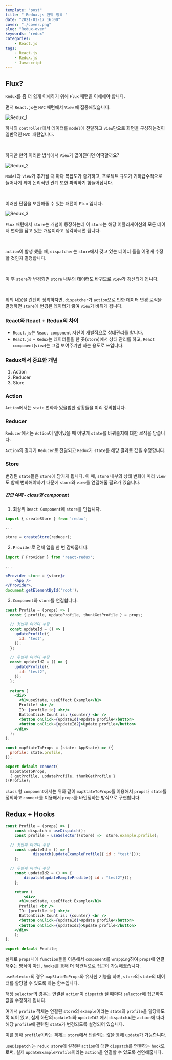 ```yaml
---
template: "post"
title: " Redux.js 완벽 정복 "
date: "2021-01-17 16:00"
cover: "./cover.png"
slug: "Redux-over"
keywords: "redux"
categories: 
    - React.js
tags:
    - React.js
    - Redux.js
    - Javascript
---
```


## Flux?

`Redux`를 좀 더 쉽게 이해하기 위해 `Flux` 패턴을 이해해야 합니다.

먼저 `React.js`는 `MVC` 패턴에서 `View` 에 집중해있습니다.

![Redux_1](Redux_1.png)


하나의 `controller`에서 데이터를 `model`에 전달하고 `view`단으로 화면을 구성하는것이 일반적인 `MVC `패턴입니다.

<br>

하지만 만약 이러한 방식에서 `View`가 많아진다면 어떡할까요?


![Redux_2](Redux_2.png)

`Model`과 `View`가 추가될 때 마다 복잡도가 증가하고, 프로젝트 규모가 기하급수적으로 늘어나게 되며 논리적인 관계 또한 파악하기 힘들어집니다.

<br>

이러한 단점을 보완해줄 수 있는 패턴이 `Flux` 입니다.

![Redux_3](Redux_3.png)

`Flux` 패턴에서 `store`는 개념이 등장하는데 이 `store`는 해당 어플리케이션의 모든 데이터 변화를 담고 있는 개념이라고 생각하시면 됩니다.

<br>

`action`이 발생 했을 때, `dispatcher`는 `store`에서 갖고 있는 데이터 들을 어떻게 수정할 것인지 결정합니다.

<br>

이 후 `store`가 변경되면 `store` 내부의 데이터도 바뀌므로 `view`가 갱신되게 됩니다.


<br>

위의 내용을 간단히 정리하자면, `dispatcher`가 `action`으로 인한 데이터 변경 로직을 결정하면 `store`에 변경된 데이터가 쌓여 `view`가 바뀌게 됩니다.

### React와 React + Redux의 차이

- `React.js`는 `React component` 자신이 개별적으로 상태관리를 합니다.
- `React.js` + `Redux`는 데이터들을 한 곳(`store`)에서 상태 관리를 하고, `React component`(`view`)는 그걸 보여주기만 하는 용도로 쓰입니다.

### Redux에서 중요한 개념

1. Action
2. Reducer
3. Store

### Action

`Action`에서는 `state` 변화과 있을법한 상황들을 미리 정의합니다.

### Reducer

`Reducer`에서는 `Action`이 일어났을 때 어떻게 `state`를 바꿔줄지에 대한 로직을 담습니다.

`Action`의 결과가 `Reducer`로 전달되고 `Redux`가 `state`를 해당 결과로 값을 수정합니다.

### Store

변경된 `state`들은 `store`에 담기게 됩니다. 이 때, `store` 내부의 상태 변화에 따라 `view`도 함께 변화해야하기 때문에 `store`와 `view`를 연결해줄 필요가 있습니다.

##### 간단 예제 - class형 component

1. 최상위 `React Component`에 `store`를 만듭니다.

```jsx
import { createStore } from 'redux';

...

store = createStore(reducer);
```

2. `Provider`로 전체 앱을 한 번 감싸줍니다.

```jsx
import { Provider } from 'react-redux';

...

<Provider store = {store}>
	<App />
</Provider>,
document.getElementById('root');
```

3. `Component`와 `store`를 연결합니다. 

```jsx
const Profile = (props) => {
  const { profile, updateProfile, thunkGetProfile } = props;

  // 첫번째 아이디 수정 
  const updateId = () => {
    updateProfile({
      id: 'test',
    });
  };

  // 두번째 아이디 수정
  const updateId2 = () => {
    updateProfile({
      id: 'test2',
    });
  };
  
  return (
    <div>
      <h1>useState, useEffect Example</h1>
      Profile! <br />
      ID: {profile.id} <br/>
      ButtonClick Count is: {counter} <br />
      <button onClick={updateId}>Update profile</button>
      <button onClick={updateId2}>Update profile</button>
    </div>
  );
};

const mapStateToProps = (state: AppState) => ({
  profile: state.profile,
});

export default connect(
  mapStateToProps,
  { getProfile, updateProfile, thunkGetProfile }
)(Profile);
```

`class` 형 `component`에서는 위와 같이 `mapStateToProps`를 이용해서 `props`내 `state`를 정의하고 `connect`를 이용해서 `props`를 바인딩하는 방식으로 구현합니다.

## Redux + Hooks

```jsx
const Profile = (props) => {
	const dispatch = useDispatch();
	const profile = useSelector((store) =>  store.example.profile);

  // 첫번째 아이디 수정 
	const updateId = () => {
			dispatch(updateExampleProfile({ id : "test"}));
	};

  // 두번째 아이디 수정
	const updateId2 = () => {
		dispatch(updateEampleProdile({ id : "test2"}));
	};

	return (
		<div>
      <h1>useState, useEffect Example</h1>
      Profile! <br />
      ID: {profile.id} <br/>
      ButtonClick Count is: {counter} <br />
      <button onClick={updateId}>Update profile</button>
      <button onClick={updateId2}>Update profile</button>
    </div>
	);
};

export default Profile;
```

실제로 `props`내에 `function`들을 이용해서 `component`를 `wrapping`하여 `props`에 연결해주는 방식이 아닌, `hooks`를 통해 더 직관적으로 접근이 가능해졌습니다.

`useSelector`의 경우 `mapStateToProps`와 유사한 기능을 하며, `store`의 `state`의 데이터를 할당할 수 있도록 하는 함수입니다. 

해당 `selector`의 경우는 연결된 `action`이 `dispatch` 될 때마다 `selector`에 접근하여 값을 수정하게 됩니다.

여기서 `profile` 객체는 연결된 `store`의 `example`이라는 `state`의 `profile`을 할당하도록 되어 있고, 실제 하단의 `updateId`와 `updateId2` 에서 `dispatch`되는 `action`에 따라 해당 `profile`에 관련된 `state`가 변경되도록 설정되어 있습니다.

이를 통해 `profile`이라는 객체는 `store`에서 반환되는 값을 통해 `update`가 가능합니다.

`useDispatch` 는 `redux store`에 설정된 `action`에 대한 `dispatch`를 연결하는 `hook`으로써, 실제 `updateExampleProfile`이라는 `action`을 연결할 수 있도록 선언해줍니다.



